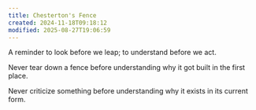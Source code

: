 ```yaml
---
title: Chesterton's Fence
created: 2024-11-18T09:18:12
modified: 2025-08-27T19:06:59
---
```


 A reminder to look before we leap; to understand before we act.

Never tear down a fence before understanding why it got built in the first place.

Never criticize something before understanding why it exists in its current form.
